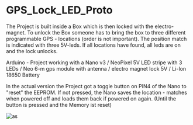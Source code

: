 # GPS_Lock_LED_Proto
The Project is built inside a Box which is then locked with the electro-magnet. To unlock the Box someone has to bring the box to three different programmable 
GPS - locations (order is not important). The position match is indicated with three 5V-leds. If all locations have found, all leds are on and the lock unlocks. 

Arduino - Project working with a Nano v3 / NeoPixel 5V LED stripe with 3 LEDs / Neo 6-m gps module with antenna / electro magnet lock 5V / Li-Ion 18650 Battery

In the actual version the Project got a toggle button on PIN4 of the Nano to "reset" the EEPROM.
If not pressed, the Nano saves the location - matches when powered off and loads them back if powered on again. (Until the button is pressed and the Memory ist reset)

![as](https://www.dropbox.com/s/49453w58to7qvkx/git.PNG?dl=0)
